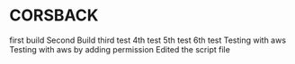 # CORSBACK
first build
Second Build
third test
4th test
5th test
6th test
Testing with aws
Testing with aws by adding permission
Edited the script file

